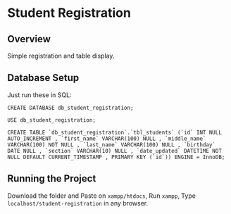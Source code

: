 # Student Registration

## Overview
Simple registration and table display.

## Database Setup
Just run these in SQL:
```
CREATE DATABASE db_student_registration;
```
```
USE db_student_registration;
```

```
CREATE TABLE `db_student_registration`.`tbl_students` (`id` INT NULL AUTO_INCREMENT , `first_name` VARCHAR(100) NULL , `middle_name` VARCHAR(100) NOT NULL , `last_name` VARCHAR(100) NULL , `birthday` DATE NULL , `section` VARCHAR(10) NULL , `date_updated` DATETIME NOT NULL DEFAULT CURRENT_TIMESTAMP , PRIMARY KEY (`id`)) ENGINE = InnoDB;
```

## Running the Project
Download the folder and Paste on ``xampp/htdocs``, Run ``xampp``, Type ``localhost/student-registration`` in any browser.
